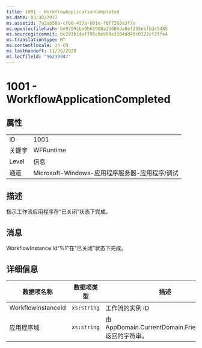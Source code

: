 ```yaml
---
title: 1001 - WorkflowApplicationCompleted
ms.date: 03/30/2017
ms.assetid: 7a2ab59a-cf66-437a-b01e-f8f7268a3f7a
ms.openlocfilehash: be97991be9b61908a23486da0ef255ebfbdc5485
ms.sourcegitcommit: bc293b14af795e0e999e3304dd40c0222cf2ffe4
ms.translationtype: MT
ms.contentlocale: zh-CN
ms.lasthandoff: 11/26/2020
ms.locfileid: "96239947"
---
```

# <a name="1001---workflowapplicationcompleted"></a>1001 - WorkflowApplicationCompleted

## <a name="properties"></a>属性  
  
|||  
|-|-|  
|ID|1001|  
|关键字|WFRuntime|  
|Level|信息|  
|通道|Microsoft-Windows-应用程序服务器-应用程序/调试|  
  
## <a name="description"></a>描述  

 指示工作流应用程序在“已关闭”状态下完成。  
  
## <a name="message"></a>消息  

 WorkflowInstance Id“%1”在“已关闭”状态下完成。  
  
## <a name="details"></a>详细信息  
  
|数据项名称|数据项类型|描述|  
|--------------------|--------------------|-----------------|  
|WorkflowInstanceId|`xs:string`|工作流的实例 ID|  
|应用程序域|`xs:string`|由 AppDomain.CurrentDomain.FriendlyName 返回的字符串。|
